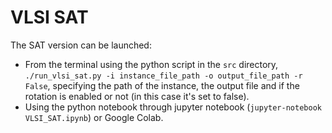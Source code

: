# VLSI SAT

The SAT version can be launched:
- From the terminal using the python script in the ```src``` directory,
```./run_vlsi_sat.py -i instance_file_path -o output_file_path -r False```, specifying the path of the instance, the output file and if the rotation is enabled or not (in this case it's set to false).
- Using the python notebook through jupyter notebook (```jupyter-notebook VLSI_SAT.ipynb```) or Google Colab.